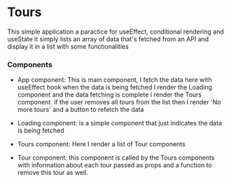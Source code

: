 # Tours

This simple application a paractice for useEffect, conditional rendering and useState
it simply lists an array of data that's fetched from an API and display it in a list with some functionalities

### Components

- App component: This is main component, I fetch the data here with useEffect hook when the data is being fetched I render the Loading component and the data fetching is complete i render the Tours component. if the user removes all tours from the list then I render 'No more tours' and a button to refetch the data

- Loading component: is a simple component that just indicates the data is being fetched

- Tours component: Here I render a list of Tour components

- Tour component: this component is called by the Tours components with information about each tour passed as props and a function to remove this tour as well.
